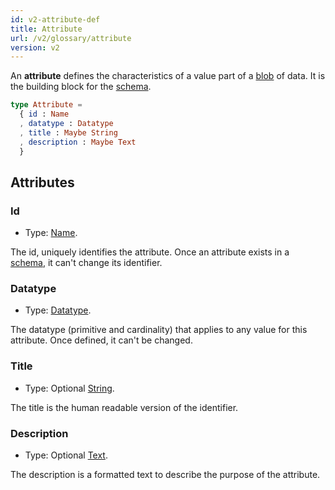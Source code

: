 ```yaml
---
id: v2-attribute-def
title: Attribute
url: /v2/glossary/attribute
version: v2
---
```


An **attribute** defines the characteristics of a value part of a
[blob](/v2/glossary/blob) of data. It is the building block for the
[schema](/v2/glossary/schema).

```elm
type Attribute =
  { id : Name
  , datatype : Datatype
  , title : Maybe String
  , description : Maybe Text
  }
```

## Attributes

### Id

* Type: [Name](/v2/datatypes/name).

The id, uniquely identifies the attribute. Once an attribute exists in a
[schema](/v2/glossary/schema), it can't change its identifier.


### Datatype

* Type: [Datatype](/v2/datatypes).

The datatype (primitive and cardinality) that applies to any value for this
attribute. Once defined, it can't be changed.

### Title

* Type: Optional [String](/v2/datatypes/string).

The title is the human readable version of the identifier.

### Description

* Type: Optional [Text](/v2/datatypes/text).

The description is a formatted text to describe the purpose of the attribute.
